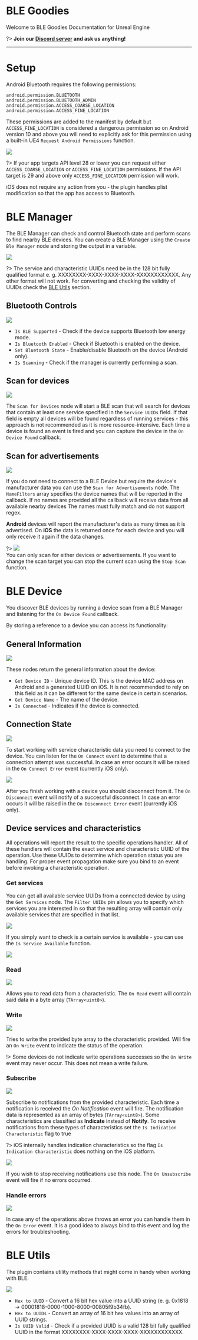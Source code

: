 # **BLE Goodies**

Welcome to BLE Goodies Documentation for Unreal Engine

?> **Join our [Discord server](https://bit.ly/nineva_support_discord) and ask us anything!**

---

# Setup

Android Bluetooth requires the following permissions:
```
android.permission.BLUETOOTH
android.permission.BLUETOOTH_ADMIN
android.permission.ACCESS_COARSE_LOCATION
android.permission.ACCESS_FINE_LOCATION
```

These permissions are added to the manifest by default but `ACCESS_FINE_LOCATION` is considered a dangerous permission so on Android version 10 and above you will need to explicitly ask for this permission using a built-in UE4 `Request Android Permissions` function.

![](images/ble-goodies/ble_android_permission.png)

?> If your app targets API level 28 or lower you can request either `ACCESS_COARSE_LOCATION` or `ACCESS_FINE_LOCATION` permissions. If the API target is 29 and above only `ACCESS_FINE_LOCATION` permission will work.

iOS does not require any action from you - the plugin handles plist modification so that the app has access to Bluetooth.

# BLE Manager

The BLE Manager can check and control Bluetooth state and perform scans to find nearby BLE devices. You can create a BLE Manager using the `Create Ble Manager` node and storing the output in a variable.

![](images/ble-goodies/ble_create_manager.png)

?> The service and characteristic UUIDs need be in the 128 bit fully qualified format e. g. XXXXXXXX-XXXX-XXXX-XXXX-XXXXXXXXXXXX. Any other format will not work. For converting and checking the validity of UUIDs check the [BLE Utils](#ble-utils) section.

## Bluetooth Controls

![](images/ble-goodies/ble_state_ops.png)

- `Is BLE Supported` - Check if the device supports Bluetooth low energy mode.
- `Is Bluetooth Enabled` - Check if Bluetooth is enabled on the device.
- `Set Bluetooth State` - Enable/disable Bluetooth on the device (Android only).
- `Is Scanning` - Check if the manager is currently performing a scan.

## Scan for devices

![](images/ble-goodies/ble_scan_for_devices.png)

The `Scan for Devices` node will start a BLE scan that will search for devices that contain at least one service specified in the `Service UUIDs` field. If that field is empty all devices will be found regardless of running services - this approach is not recommended as it is more resource-intensive. Each time a device is found an event is fired and you can capture the device in the `On Device Found` callback.

## Scan for advertisements

![](images/ble-goodies/ble_scan_for_adverts.png)

If you do not need to connect to a BLE Device but require the device's manufacturer data you can use the `Scan for Advertisements` node. The `NameFilters` array specifies the device names that will be reported in the callback. If no names are provided all the callback will receive data from all available nearby devices The names must fully match and do not support regex.

**Android** devices will report the manufacturer's data as many times as it is advertised. On **iOS** the data is returned once for each device and you will only receive it again if the data changes.

?> ![](images/ble-goodies/ble_stop_scan.png) <br>You can only scan for either devices or advertisements. If you want to change the scan target you can stop the current scan using the `Stop Scan` function.

# BLE Device

You discover BLE devices by running a device scan from a BLE Manager and listening for the `On Device Found` callback.

By storing a reference to a device you can access its functionality:

## General Information

![](images/ble-goodies/ble_device_props.png)

These nodes return the general information about the device:
- `Get Device ID` - Unique device ID. This is the device MAC address on Android and a generated UUID on iOS. It is not recommended to rely on this field as it can be different for the same device in certain scenarios.
- `Get Device Name` - The name of the device.
- `Is Connected` - Indicates if the device is connected.

## Connection State

![](images/ble-goodies/ble_device_connect.png)

To start working with service characteristic data you need to connect to the device. You can listen for the `On Connect` event to determine that a connection attempt was successful. In case an error occurs it will be raised in the `On Connect Error` event (currently iOS only).

![](images/ble-goodies/ble_device_disconnect.png)

After you finish working with a device you should disconnect from it. The `On Disconnect` event will notify of a successful disconnect. In case an error occurs it will be raised in the `On Disconnect Error` event (currently iOS only).

## Device services and characteristics

All operations will report the result to the specific operations handler. All of these handlers will contain the exact service and characteristic UUID of the operation. Use these UUIDs to determine which operation status you are handling. For proper event propagation make sure you bind to an event before invoking a characteristic operation.

### Get services

You can get all available service UUIDs from a connected device by using the `Get Services` node. The `Filter UUIDs` pin allows you to specify which services you are interested in so that the resulting array will contain only available services that are specified in that list.

![](images/ble-goodies/ble_device_get_services.png)

If you simply want to check is a certain service is available - you can use the `Is Service Available` function.

![](images/ble-goodies/ble_device_has_service.png)

### Read

![](images/ble-goodies/ble_device_read.png)

Allows you to read data from a characteristic. The `On Read` event will contain said data in a byte array (`TArray<uint8>`).

### Write

![](images/ble-goodies/ble_device_write.png)

Tries to write the provided byte array to the characteristic provided. Will fire an `On Write` event to indicate the status of the operation.

!> Some devices do not indicate write operations successes so the `On Write` event may never occur. This does not mean a write failure.

### Subscribe

![](images/ble-goodies/ble_device_sub.png)

Subscribe to notifications from the provided characteristic. Each time a notification is received the *On Notification* event will fire. The notification data is represented as an array of bytes (`TArray<uint8>`).
Some characteristics are classified as **Indicate** instead of **Notify**. To receive notifications from these types of characteristics set the `Is Indication Characteristic` flag to true

?> iOS internally handles indication characteristics so the flag `Is Indication Characteristic` does nothing on the iOS platform.

![](images/ble-goodies/ble_device_unsub.png)

If you wish to stop receiving notifications use this node. The `On Unsubscribe` event will fire if no errors occurred.

### Handle errors

![](images/ble-goodies/ble_device_error.png)

In case any of the operations above throws an error you can handle them in the `On Error` event. It is a good idea to always bind to this event and log the errors for troubleshooting.

# BLE Utils

The plugin contains utility methods that might come in handy when working with BLE.

![](images/ble-goodies/ble_utils.png)

- `Hex to UUID` - Convert a 16 bit hex value into a UUID string (e. g. 0x1818 -> 00001818-0000-1000-8000-00805f9b34fb).
- `Hex to UUIDs` - Convert an array of 16 bit hex values into an array of UUID strings.
- `Is UUID Valid` - Check if a provided UUID is a valid 128 bit fully qualified UUID in the format XXXXXXXX-XXXX-XXXX-XXXX-XXXXXXXXXXXX.
